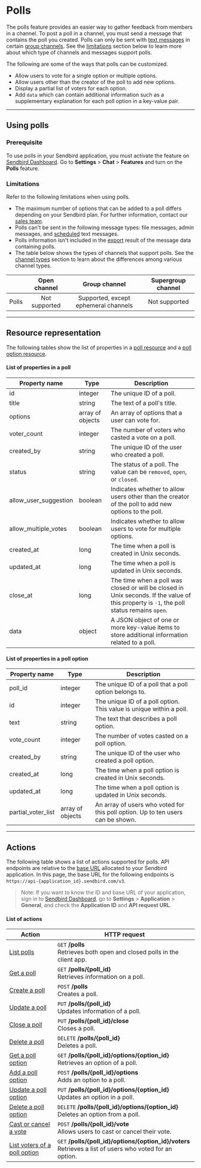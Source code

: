 <!-- You can see the online version of this page on:  https://sendbird.com/docs/chat/v3/platform-api/message/polls/polls-overview -->

# Polls

The polls feature provides an easier way to gather feedback from members in a channel. To post a poll in a channel, you must send a message that contains the poll you created. Polls can only be sent with [text messages](https://sendbird.com/docs/chat/v3/platform-api/message/message-overview#2-message-types) in certain [group channels](https://sendbird.com/docs/chat/v3/platform-api/channel/channel-overview#2-channel-types-3-group-channel). See the [limitations](#limitations) section below to learn more about which type of channels and messages support polls.

The following are some of the ways that polls can be customized.

- Allow users to vote for a single option or multiple options.
- Allow users other than the creator of the poll to add new options.
- Display a partial list of voters for each option.
- Add `data` which can contain additional information such as a supplementary explanation for each poll option in a key-value pair.

---

## Using polls

### Prerequisite

To use polls in your Sendbird application, you must activate the feature on [Sendbird Dashboard](https://dashboard.sendbird.com/auth/signin). Go to **Settings** > **Chat** > **Features** and turn on the **Polls** feature.

### Limitations

Refer to the following limitations when using polls.

- The maximum number of options that can be added to a poll differs depending on your Sendbird plan. For further information, contact our [sales team](https://sendbird.com/contact-sales).
- Polls can't be sent in the following message types: file messages, admin messages, and [scheduled](https://sendbird.com/docs/chat/v3/platform-api/message/scheduled-messages/scheduled-messages-overview) text messages.
- Polls information isn't included in the [export](https://sendbird.com/docs/chat/v3/platform-api/data-export/data-export-overview#2-data-types-3-message) result of the message data containing polls.
- The table below shows the types of channels that support polls. See the [channel types](https://sendbird.com/docs/chat/v3/platform-api/channel/channel-overview#2-channel-types) section to learn about the differences among various channel types.

|       | Open channel  |            Group channel             | Supergroup channel |
| ----- | :-----------: | :----------------------------------: | :----------------: |
| Polls | Not supported | Supported, except ephemeral channels |   Not supported    |

---

## Resource representation

The following tables show the list of properties in a [poll resource](#list-of-properties-in-a-poll) and a [poll option resource](#list-of-properties-in-a-poll-option).

#### List of properties in a poll

| Property name | Type | Description |
| --- | --- | --- |
| id | integer | The unique ID of a poll. |
| title | string | The text of a poll's title. |
| options | array of objects | An array of options that a user can vote for. |
| voter_count | integer | The number of voters who casted a vote on a poll. |
| created_by | string | The unique ID of the user who created a poll. |
| status | string | The status of a poll. The value can be `removed`, `open`, or `closed`. |
| allow_user_suggestion | boolean | Indicates whether to allow users other than the creator of the poll to add new options to the poll.                                   |
| allow_multiple_votes  | boolean | Indicates whether to allow users to vote for multiple options. |
| created_at | long | The time when a poll is created in Unix seconds. |
| updated_at | long | The time when a poll is updated in Unix seconds. |
| close_at | long | The time when a poll was closed or will be closed in Unix seconds. If the value of this property is `-1`, the poll status remains `open`. |
| data | object | A JSON object of one or more key-value items to store additional information related to a poll.                                       |

#### List of properties in a poll option

| Property name | Type | Description |
| --- | --- | --- |
| poll_id | integer | The unique ID of a poll that a poll option belongs to. |
| id | integer | The unique ID of a poll option. This value is unique within a poll. |
| text | string | The text that describes a poll option. |
| vote_count | integer | The number of votes casted on a poll option. |
| created_by | string | The unique ID of the user who created a poll option. |
| created_at | long | The time when a poll option is created in Unix seconds. |
| updated_at | long | The time when a poll option is updated in Unix seconds. |
| partial_voter_list | array of objects | An array of users who voted for this poll option. Up to ten users can be shown. |

---

## Actions

The following table shows a list of actions supported for polls. API endpoints are relative to the [base URL](https://sendbird.com/docs/chat/v3/platform-api/prepare-to-use-api#2-base-url) allocated to your Sendbird application. In this page, the base URL for the following endpoints is `https://api-{application_id}.sendbird.com/v3`.

> Note: If you want to know the ID and base URL of your application, sign in to [Sendbird Dashboard](https://dashboard.sendbird.com/), go to **Settings** > **Application** > **General**, and check the **Application ID** and **API request URL**.

#### List of actions

| Action | HTTP request |
| --- | --- |
| [List polls](https://sendbird.com/docs/chat/v3/platform-api/message/polls/list-polls) | `GET` **/polls**<br />Retrieves both open and closed polls in the client app. |
| [Get a poll](https://sendbird.com/docs/chat/v3/platform-api/message/polls/get-a-poll) | `GET` **/polls/{poll_id}**<br />Retrieves information on a poll. |
| [Create a poll](https://sendbird.com/docs/chat/v3/platform-api/message/polls/create-a-poll) | `POST` **/polls**<br />Creates a poll. |
| [Update a poll](https://sendbird.com/docs/chat/v3/platform-api/message/polls/update-a-poll) | `PUT` **/polls/{poll_id}**<br />Updates information of a poll. |
| [Close a poll](https://sendbird.com/docs/chat/v3/platform-api/message/polls/close-a-poll) | `PUT` **/polls/{poll_id}/close**<br />Closes a poll. |
| [Delete a poll](https://sendbird.com/docs/chat/v3/platform-api/message/polls/delete-a-poll) | `DELETE` **/polls/{poll_id}**<br />Deletes a poll. |
| [Get a poll option](https://sendbird.com/docs/chat/v3/platform-api/message/polls/get-a-poll-option) | `GET` **/polls/{poll_id}/options/{option_id}**<br />Retrieves an option of a poll. | 
| [Add a poll option](https://sendbird.com/docs/chat/v3/platform-api/message/polls/add-a-poll-option) | `POST` **/polls/{poll_id}/options**<br />Adds an option to a poll. |
| [Update a poll option](https://sendbird.com/docs/chat/v3/platform-api/message/polls/update-a-poll-option) | `PUT` **/polls/{poll_id}/options/{option_id}**<br />Updates an option in a poll. |
| [Delete a poll option](https://sendbird.com/docs/chat/v3/platform-api/message/polls/delete-a-poll-option) | `DELETE` **/polls/{poll_id}/options/{option_id}**<br />Deletes an option from a poll. |
| [Cast or cancel a vote](https://sendbird.com/docs/chat/v3/platform-api/message/polls/cast-or-cancel-a-vote) | `POST` **/polls/{poll_id}/vote**<br />Allows users to cast or cancel their vote. |
| [List voters of a poll option](https://sendbird.com/docs/chat/v3/platform-api/message/polls/list-voters-of-a-poll-option) | `GET` **/polls/{poll_id}/options/{option_id}/voters**<br />Retrieves a list of users who voted for an option. |

